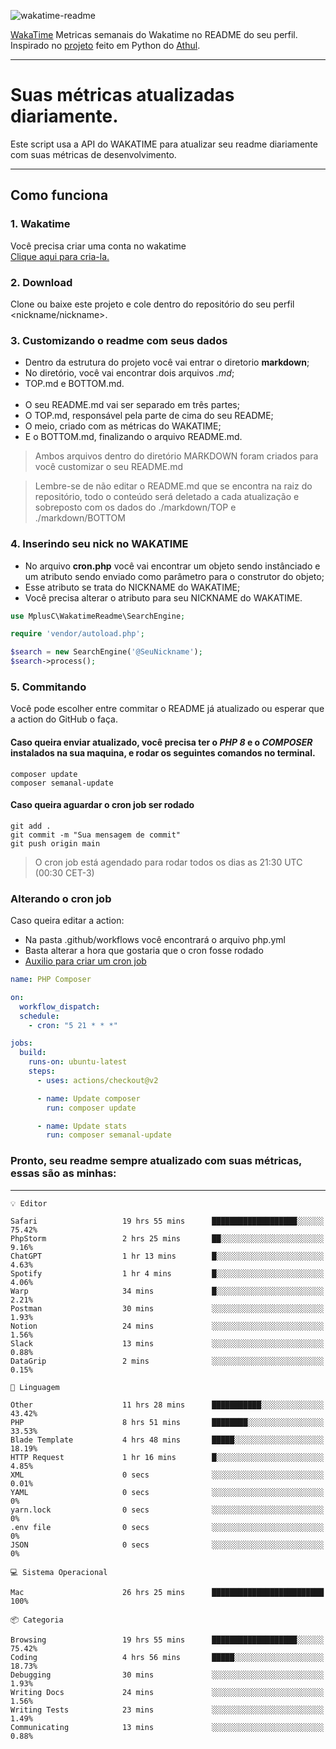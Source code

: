 ![wakatime-readme](https://socialify.git.ci/bymatheus/wakatime-readme/image?description=1&descriptionEditable=M%C3%A9tricas%20semanais%20do%20Wakatime%20no%20seu%20README%20de%20perfil.&font=KoHo&forks=1&language=1&owner=1&pattern=Signal&stargazers=1&theme=Dark)

[WakaTime](https://wakatime.com) Metricas semanais do Wakatime no README do seu perfil. <br>
Inspirado no [projeto](https://github.com/athul/waka-readme) feito em Python do [Athul](https://github.com/athul).
___

# Suas métricas atualizadas diariamente.
Este script usa a API do WAKATIME para atualizar seu readme diariamente com suas métricas de desenvolvimento.

___

## Como funciona

### 1. Wakatime
Você precisa criar uma conta no wakatime <br>
[Clique aqui para cria-la.](https://wakatime.com) 

### 2. Download
Clone ou baixe este projeto e cole dentro do repositório do seu perfil <nickname/nickname>.

### 3. Customizando o readme com seus dados
- Dentro da estrutura do projeto você vai entrar o diretorio **markdown**;  
- No diretório, você vai encontrar dois arquivos *.md*;
- TOP.md e BOTTOM.md.
<br><br>
- O seu README.md vai ser separado em três partes; 
- O TOP.md, responsável pela parte de cima do seu README;
- O meio, criado com as métricas do WAKATIME;
- E o BOTTOM.md, finalizando o arquivo README.md.<br>

> Ambos arquivos dentro do diretório MARKDOWN foram criados para você customizar o seu README.md

> Lembre-se de não editar o README.md que se encontra na raiz do repositório, todo o conteúdo será deletado a cada atualização e sobreposto com os dados do ./markdown/TOP e ./markdown/BOTTOM

### 4. Inserindo seu nick no WAKATIME
- No arquivo **cron.php** você vai encontrar um objeto sendo instânciado e um atributo sendo enviado como parâmetro para o construtor do objeto;
- Esse atributo se trata do NICKNAME do WAKATIME;
- Você precisa alterar o atributo para seu NICKNAME do WAKATIME.

```php
use MplusC\WakatimeReadme\SearchEngine;

require 'vendor/autoload.php';

$search = new SearchEngine('@SeuNickname');
$search->process();
```

### 5. Commitando
Você pode escolher entre commitar o README já atualizado ou esperar que a action do GitHub o faça. <br>

#### Caso queira enviar atualizado, você precisa ter o *PHP 8* e o *COMPOSER* instalados na sua maquina, e rodar os seguintes comandos no terminal.
```composer
composer update
composer semanal-update 
```

#### Caso queira aguardar o cron job ser rodado 
```git 
git add .
git commit -m "Sua mensagem de commit"
git push origin main
```

>O cron job está agendado para rodar todos os dias as 21:30 UTC (00:30 CET-3) 

### Alterando o cron job
Caso queira editar a action:

- Na pasta .github/workflows você encontrará o arquivo php.yml
- Basta alterar a hora que gostaria que o cron fosse rodado
- [Auxilio para criar um cron job](https://crontab.guru)

```yml
name: PHP Composer

on:
  workflow_dispatch:
  schedule:
    - cron: "5 21 * * *"

jobs:
  build:
    runs-on: ubuntu-latest
    steps:
      - uses: actions/checkout@v2

      - name: Update composer
        run: composer update

      - name: Update stats
        run: composer semanal-update
```

### Pronto, seu readme sempre atualizado com suas métricas, essas são as minhas:

___
```text
💡 Editor

Safari                   19 hrs 55 mins      ███████████████████░░░░░░     75.42%
PhpStorm                 2 hrs 25 mins       ██░░░░░░░░░░░░░░░░░░░░░░░      9.16%
ChatGPT                  1 hr 13 mins        █░░░░░░░░░░░░░░░░░░░░░░░░      4.63%
Spotify                  1 hr 4 mins         █░░░░░░░░░░░░░░░░░░░░░░░░      4.06%
Warp                     34 mins             █░░░░░░░░░░░░░░░░░░░░░░░░      2.21%
Postman                  30 mins             ░░░░░░░░░░░░░░░░░░░░░░░░░      1.93%
Notion                   24 mins             ░░░░░░░░░░░░░░░░░░░░░░░░░      1.56%
Slack                    13 mins             ░░░░░░░░░░░░░░░░░░░░░░░░░      0.88%
DataGrip                 2 mins              ░░░░░░░░░░░░░░░░░░░░░░░░░      0.15%
```
```text
💬 Linguagem

Other                    11 hrs 28 mins      ███████████░░░░░░░░░░░░░░     43.42%
PHP                      8 hrs 51 mins       ████████░░░░░░░░░░░░░░░░░     33.53%
Blade Template           4 hrs 48 mins       █████░░░░░░░░░░░░░░░░░░░░     18.19%
HTTP Request             1 hr 16 mins        █░░░░░░░░░░░░░░░░░░░░░░░░      4.85%
XML                      0 secs              ░░░░░░░░░░░░░░░░░░░░░░░░░      0.01%
YAML                     0 secs              ░░░░░░░░░░░░░░░░░░░░░░░░░         0%
yarn.lock                0 secs              ░░░░░░░░░░░░░░░░░░░░░░░░░         0%
.env file                0 secs              ░░░░░░░░░░░░░░░░░░░░░░░░░         0%
JSON                     0 secs              ░░░░░░░░░░░░░░░░░░░░░░░░░         0%
```
```text
💻 Sistema Operacional

Mac                      26 hrs 25 mins      █████████████████████████       100%
```
```text
📦 Categoria

Browsing                 19 hrs 55 mins      ███████████████████░░░░░░     75.42%
Coding                   4 hrs 56 mins       █████░░░░░░░░░░░░░░░░░░░░     18.73%
Debugging                30 mins             ░░░░░░░░░░░░░░░░░░░░░░░░░      1.93%
Writing Docs             24 mins             ░░░░░░░░░░░░░░░░░░░░░░░░░      1.56%
Writing Tests            23 mins             ░░░░░░░░░░░░░░░░░░░░░░░░░      1.49%
Communicating            13 mins             ░░░░░░░░░░░░░░░░░░░░░░░░░      0.88%
```

